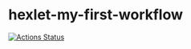 # hexlet-my-first-workflow
[![Actions Status](https://github.com/DNL-MSSRGN/java-project-61/actions/workflows/hexlet-check.yml/badge.svg)](https://github.com/DNL-MSSRGN/hexlet-my-first-workflow/actions)
